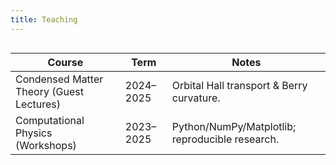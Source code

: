 ```yaml
---
title: Teaching
---
```


<div class="card" style="margin-top:12px; overflow:hidden">
  <table>
    <thead><tr><th>Course</th><th>Term</th><th>Notes</th></tr></thead>
    <tbody>
      <tr><td>Condensed Matter Theory (Guest Lectures)</td><td class="muted">2024–2025</td><td class="muted">Orbital Hall transport &amp; Berry curvature.</td></tr>
      <tr><td>Computational Physics (Workshops)</td><td class="muted">2023–2025</td><td class="muted">Python/NumPy/Matplotlib; reproducible research.</td></tr>
    </tbody>
  </table>
</div>
